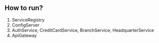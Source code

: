 ## How to run?
1. ServiceRegistry
2. ConfigServer
3. AuthService, CreditCardService, BranchService, HeadquarterService
4. ApiGateway